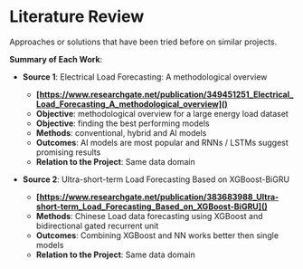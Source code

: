 # Literature Review

Approaches or solutions that have been tried before on similar projects.

**Summary of Each Work**:

- **Source 1**: Electrical Load Forecasting: A methodological overview

  - **[https://www.researchgate.net/publication/349451251_Electrical_Load_Forecasting_A_methodological_overview]()** 
  - **Objective**: methodological overview for a large energy load dataset
  - **Objective**: finding the best performing models
  - **Methods**: conventional, hybrid and AI models
  - **Outcomes**: AI models are most popular and RNNs / LSTMs suggest promising results
  - **Relation to the Project**: Same data domain 

- **Source 2**: Ultra-short-term Load Forecasting Based on XGBoost-BiGRU

  - **[https://www.researchgate.net/publication/383683988_Ultra-short-term_Load_Forecasting_Based_on_XGBoost-BiGRU]()** 
  - **Methods**: Chinese Load data forecasting using XGBoost and bidirectional gated recurrent unit
  - **Outcomes**: Combining XGBoost and NN works better then single models
  - **Relation to the Project**: Same data domain

